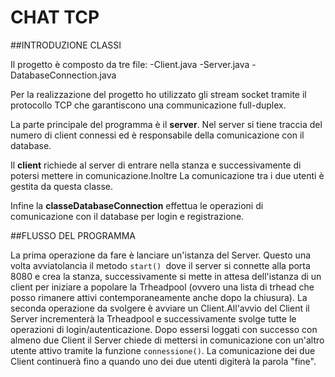 # CHAT TCP
##INTRODUZIONE CLASSI

Il progetto è composto da tre file: -Client.java -Server.java - DatabaseConnection.java

Per la realizzazione del progetto ho utilizzato gli stream socket tramite il protocollo TCP che garantiscono una communicazione full-duplex.

La parte principale del programma è il **server**. Nel server si tiene traccia del numero di client connessi ed è responsabile della comunicazione con il database.

Il **client** richiede al server di entrare nella stanza e successivamente di potersi mettere in comunicazione.Inoltre La comunicazione tra i due utenti è gestita da questa classe.

Infine la **classeDatabaseConnection** effettua le operazioni di comunicazione con il database per login e registrazione.


##FLUSSO DEL PROGRAMMA

La prima operazione da fare è lanciare un'istanza del Server. Questo una volta avviatolancia il metodo `start() `dove il server si connette alla porta 8080 e crea la stanza, successivamente si mette in attesa dell'istanza di un client per iniziare a popolare la Trheadpool (ovvero una lista di trhead che posso rimanere attivi contemporaneamente anche dopo la chiusura).
La seconda operazione da svolgere è avviare un Client.All'avvio del Client il Server incrementerà la Trheadpool e successivamente svolge tutte le operazioni di login/autenticazione.
Dopo essersi loggati con successo con almeno due Client il Server chiede di mettersi in comunicazione con un'altro utente attivo tramite la funzione `connessione()`.
La comunicazione dei due Client continuerà fino a quando uno dei due utenti digiterà la parola "fine".